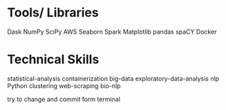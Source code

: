 # Tools/ Libraries
Dask
NumPy
SciPy
AWS
Seaborn
Spark
Matplotlib
pandas
spaCY
Docker


# Technical Skills
statistical-analysis
containerization
big-data
exploratory-data-analysis
nlp
Python
clustering
web-scraping
bio-nlp

try to change and commit form terminal 
